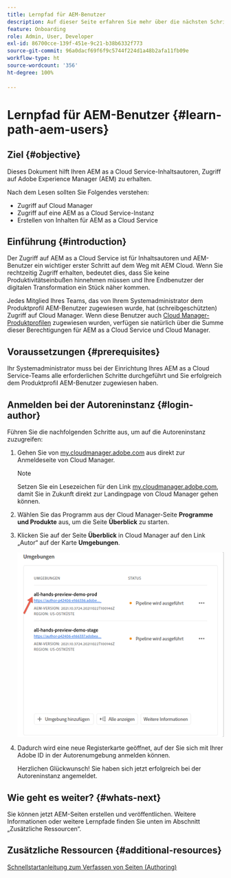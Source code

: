 ```yaml
---
title: Lernpfad für AEM-Benutzer
description: Auf dieser Seite erfahren Sie mehr über die nächsten Schritte nach dem Erhalt des Zugriffs, wenn Sie ein AEM-Benutzer sind.
feature: Onboarding
role: Admin, User, Developer
exl-id: 86700cce-139f-451e-9c21-b38b6332f773
source-git-commit: 96a0dacf69f6f9c5744f224d1a48b2afa11fb09e
workflow-type: ht
source-wordcount: '356'
ht-degree: 100%

---
```


# Lernpfad für AEM-Benutzer {#learn-path-aem-users}

## Ziel {#objective}

Dieses Dokument hilft Ihren AEM as a Cloud Service-Inhaltsautoren, Zugriff auf Adobe Experience Manager (AEM) zu erhalten.

Nach dem Lesen sollten Sie Folgendes verstehen:

* Zugriff auf Cloud Manager
* Zugriff auf eine AEM as a Cloud Service-Instanz
* Erstellen von Inhalten für AEM as a Cloud Service

## Einführung  {#introduction}

Der Zugriff auf AEM as a Cloud Service ist für Inhaltsautoren und AEM-Benutzer ein wichtiger erster Schritt auf dem Weg mit AEM Cloud. Wenn Sie rechtzeitig Zugriff erhalten, bedeutet dies, dass Sie keine Produktivitätseinbußen hinnehmen müssen und Ihre Endbenutzer der digitalen Transformation ein Stück näher kommen.

Jedes Mitglied Ihres Teams, das von Ihrem Systemadministrator dem Produktprofil AEM-Benutzer zugewiesen wurde, hat (schreibgeschützten) Zugriff auf Cloud Manager. Wenn diese Benutzer auch [Cloud Manager-Produktprofilen](https://experienceleague.adobe.com/docs/experience-manager-cloud-service/onboarding/onboarding-concepts/aem-cs-team-product-profiles.html?lang=de#cloud-manager-product-profiles) zugewiesen wurden, verfügen sie natürlich über die Summe dieser Berechtigungen für AEM as a Cloud Service und Cloud Manager.

## Voraussetzungen  {#prerequisites}

Ihr Systemadministrator muss bei der Einrichtung Ihres AEM as a Cloud Service-Teams alle erforderlichen Schritte durchgeführt und Sie erfolgreich dem Produktprofil AEM-Benutzer zugewiesen haben.

## Anmelden bei der Autoreninstanz {#login-author}

Führen Sie die nachfolgenden Schritte aus, um auf die Autoreninstanz zuzugreifen:

1. Gehen Sie von [my.cloudmanager.adobe.com](https://my.cloudmanager.adobe.com/) aus direkt zur Anmeldeseite von Cloud Manager.

   >[!NOTE]
   >Setzen Sie ein Lesezeichen für den Link [my.cloudmanager.adobe.com](https://my.cloudmanager.adobe.com/), damit Sie in Zukunft direkt zur Landingpage von Cloud Manager gehen können.

1. Wählen Sie das Programm aus der Cloud Manager-Seite **Programme und Produkte** aus, um die Seite **Überblick** zu starten.

1. Klicken Sie auf der Seite **Überblick** in Cloud Manager auf den Link „Autor“ auf der Karte **Umgebungen**.

   ![](/help/journey-onboarding/assets/author-environ.png)

1. Dadurch wird eine neue Registerkarte geöffnet, auf der Sie sich mit Ihrer Adobe ID in der Autorenumgebung anmelden können.

   Herzlichen Glückwunsch! Sie haben sich jetzt erfolgreich bei der Autoreninstanz angemeldet.

## Wie geht es weiter? {#whats-next}

Sie können jetzt AEM-Seiten erstellen und veröffentlichen. Weitere Informationen oder weitere Lernpfade finden Sie unten im Abschnitt „Zusätzliche Ressourcen“.

## Zusätzliche Ressourcen {#additional-resources}

[Schnellstartanleitung zum Verfassen von Seiten (Authoring)](https://experienceleague.adobe.com/docs/experience-manager-cloud-service/sites/authoring/getting-started/quick-start.html?lang=de)
